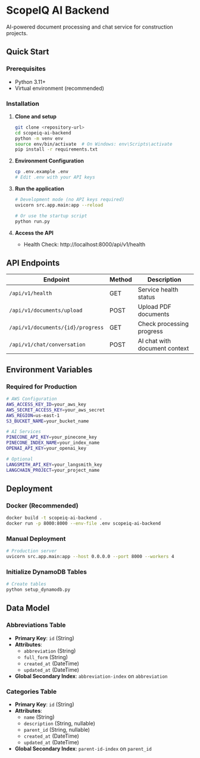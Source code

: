 # ScopeIQ AI Backend

AI-powered document processing and chat service for construction projects.

## Quick Start

### Prerequisites

- Python 3.11+
- Virtual environment (recommended)

### Installation

1. **Clone and setup**
   ```bash
   git clone <repository-url>
   cd scopeiq-ai-backend
   python -m venv env
   source env/bin/activate  # On Windows: env\Scripts\activate
   pip install -r requirements.txt
   ```

2. **Environment Configuration**
   ```bash
   cp .env.example .env
   # Edit .env with your API keys
   ```

3. **Run the application**
   ```bash
   # Development mode (no API keys required)
   uvicorn src.app.main:app --reload
   
   # Or use the startup script
   python run.py
   ```

4. **Access the API**
   - Health Check: http://localhost:8000/api/v1/health

## API Endpoints

| Endpoint | Method | Description |
|----------|--------|-------------|
| `/api/v1/health` | GET | Service health status |
| `/api/v1/documents/upload` | POST | Upload PDF documents |
| `/api/v1/documents/{id}/progress` | GET | Check processing progress |
| `/api/v1/chat/conversation` | POST | AI chat with document context |

## Environment Variables

### Required for Production
```bash
# AWS Configuration
AWS_ACCESS_KEY_ID=your_aws_key
AWS_SECRET_ACCESS_KEY=your_aws_secret
AWS_REGION=us-east-1
S3_BUCKET_NAME=your_bucket_name

# AI Services
PINECONE_API_KEY=your_pinecone_key
PINECONE_INDEX_NAME=your_index_name
OPENAI_API_KEY=your_openai_key

# Optional
LANGSMITH_API_KEY=your_langsmith_key
LANGCHAIN_PROJECT=your_project_name
```

## Deployment

### Docker (Recommended)
```bash
docker build -t scopeiq-ai-backend .
docker run -p 8000:8000 --env-file .env scopeiq-ai-backend
```

### Manual Deployment
```bash
# Production server
uvicorn src.app.main:app --host 0.0.0.0 --port 8000 --workers 4
```

### Initialize DynamoDB Tables
```bash
# Create tables
python setup_dynamodb.py
```

## **Data Model**

### Abbreviations Table
- **Primary Key**: `id` (String)
- **Attributes**: 
  - `abbreviation` (String)
  - `full_form` (String)
  - `created_at` (DateTime)
  - `updated_at` (DateTime)
- **Global Secondary Index**: `abbreviation-index` on `abbreviation`

### Categories Table
- **Primary Key**: `id` (String)
- **Attributes**:
  - `name` (String)
  - `description` (String, nullable)
  - `parent_id` (String, nullable)
  - `created_at` (DateTime)
  - `updated_at` (DateTime)
- **Global Secondary Index**: `parent-id-index` on `parent_id`